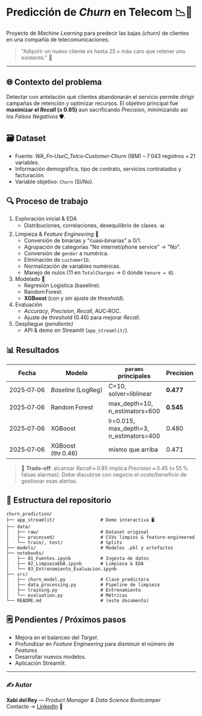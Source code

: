 # Predicción de *Churn* en Telecom 📉📱

Proyecto de *Machine Learning* para predecir las bajas *(churn)* de clientes en una compañía de telecomunicaciones.

> "Adquirir un nuevo cliente es hasta 25 × más caro que retener uno existente." 🤑

---

## 🌐 Contexto del problema

Detectar con antelación qué clientes abandonarán el servicio permite dirigir campañas de retención y optimizar recursos. El objetivo principal fue **maximizar el *****Recall***** (≥ 0.85)** aun sacrificando *Precision*, minimizando así los *Falsos Negativos* 🛡️.

## 🗃️ Dataset

- Fuente: *WA\_Fn‑UseC\_Telco‑Customer‑Churn* (IBM) – 7 043 registros × 21 variables.
- Información demográfica, tipo de contrato, servicios contratados y facturación.
- Variable objetivo: `Churn` (Sí/No).

## 🔍 Proceso de trabajo

1. Exploración inicial & EDA
   - Distribuciones, correlaciones, desequilibrio de clases. 📊
2. Limpieza & _Feature Engineering_ 🧹
   - Conversión de binarias y "cuasi‑binarias" a 0/1.
   - Agrupación de categorías "No internet/phone service" → "No".
   - Conversión de `gender` a numérica.
   - Eliminación de `customerID`.
   - Normalización de variables numéricas.
   - Manejo de nulos (11 en `TotalCharges` → 0 donde `tenure = 0`).
3. Modelado 🤖
   - Regresión Logística (baseline).
   - Random Forest.
   - **XGBoost** (con y sin ajuste de *threshold*).
4. Evaluación
   - *Accuracy*, *Precision*, *Recall*, AUC‑ROC.
   - Ajuste de *threshold* (0.46) para mejorar *Recall*.
5. Despliegue _(pendiente)_
   - API & demo en Streamlit (`app_streamlit/`).

## 📊 Resultados

| Fecha      | Modelo              | `params` principales                      | Precision | Recall    | Accuracy  | AUC       |
| ---------- | ------------------- | ----------------------------------------- | --------- | --------- | --------- | --------- |
| 2025‑07‑06 | *Baseline* (LogReg) | C=10, solver=liblinear                    | **0.477** | 0.784     | 0.738     | 0.843     |
| 2025‑07‑06 | Random Forest       | max\_depth=10, n\_estimators=600          | **0.545** | 0.729     | **0.786** | **0.848** |
| 2025‑07‑06 | XGBoost             | lr=0.015, max\_depth=3, n\_estimators=400 | 0.480     | 0.822     | 0.740     | 0.846     |
| 2025‑07‑06 | XGBoost (thr 0.46)  | mismo que arriba                          | 0.471     | **0.851** | 0.731     | 0.846     |

> 📌 **Trade‑off**: alcanzar *Recall* ≈ 0.85 implica *Precision* ≈ 0.45 (≈ 55 % falsas alarmas). Debe discutirse con negocio el coste/beneficio de gestionar esas alertas.

## 📂 Estructura del repositorio

```text
churn_prediction/
├── app_streamlit/                 # Demo interactiva 🖥️
├── data/
│   ├── raw/                       # Dataset original
│   ├── processed/                 # CSVs limpios & feature‑engineered
│   └── train/, test/              # Splits
├── models/                        # Modelos .pkl y artefactos
├── notebooks/                    
│   ├── 01_Fuentes.ipynb           # Ingesta de datos
│   ├── 02_LimpiezaEDA.ipynb       # Limpieza & EDA
│   └── 03_Entrenamiento_Evaluacion.ipynb
├── src/
│   ├── churn_model.py             # Clase predictora
│   ├── data_processing.py         # Pipeline de limpieza
│   ├── training.py                # Entrenamiento
│   └── evaluation.py              # Métricas
└── README.md                      # (este documento)
```

## 🗒️ Pendientes / Próximos pasos

- Mejora en el balanceo del _Target_.
- Profundizar en _Feature Engineering_ para disminuir el número de _Features_.
- Desarrollar nuevos modelos.
- Aplicación Streamlit.

---

### ✍️ Autor

**Xabi del Rey** — *Product Manager & Data Science Bootcamper*\
Contacto → [LinkedIn](https://www.linkedin.com/in/xabidelrey/) 🤝
